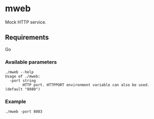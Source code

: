 # mweb

Mock HTTP service.

## Requirements

Go

### Available parameters

``` cmdline
./mweb --help
Usage of ./mweb:
  -port string
        HTTP port. HTTPPORT environment variable can also be used. (default "8080")
```

### Example

 ``` cmdline
 ./mweb -port 8083
```
